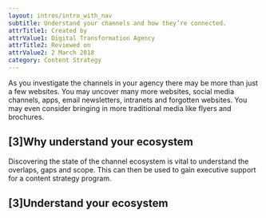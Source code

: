 ```yaml
---
layout: intros/intro_with_nav
subtitle: Understand your channels and how they’re connected.
attrTitle1: Created by
attrValue1: Digital Transformation Agency
attrTitle2: Reviewed on
attrValue2: 2 March 2018
category: Content Strategy
---
```

As you investigate the channels in your agency there may be more than just a few websites. You may uncover many more websites, social media channels, apps, email newsletters, intranets and forgotten websites. You may even consider bringing in more traditional media like flyers and brochures. 

## [3]Why understand your ecosystem

Discovering the state of the channel ecosystem is vital to understand the overlaps, gaps and scope. This can then be used to gain executive support for a content strategy program.

## [3]Understand your ecosystem
